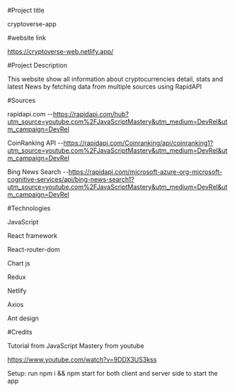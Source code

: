 #Project title

cryptoverse-app

#website link

https://cryptoverse-web.netlify.app/

#Project Description

This website show all information about cryptocurrencies detail, stats and latest News by fetching data from multiple sources using RapidAPI

#Sources

rapidapi.com --https://rapidapi.com/hub?utm_source=youtube.com%2FJavaScriptMastery&utm_medium=DevRel&utm_campaign=DevRel


CoinRanking API --https://rapidapi.com/Coinranking/api/coinranking1?utm_source=youtube.com%2FJavaScriptMastery&utm_medium=DevRel&utm_campaign=DevRel

Bing News Search --https://rapidapi.com/microsoft-azure-org-microsoft-cognitive-services/api/bing-news-search1?utm_source=youtube.com%2FJavaScriptMastery&utm_medium=DevRel&utm_campaign=DevRel

#Technologies

JavaScript

React framework

React-router-dom

Chart js

Redux

Netlify

Axios

Ant design

#Credits

Tutorial from JavaScript Mastery from youtube

https://www.youtube.com/watch?v=9DDX3US3kss

Setup:
run npm i && npm start for both client and server side to start the app
